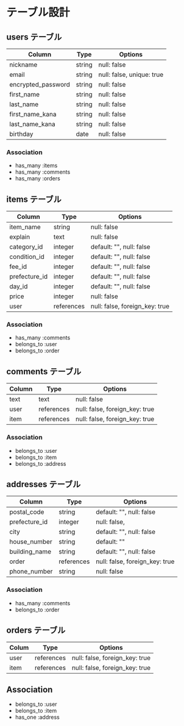 
# テーブル設計

## users テーブル
| Column             | Type   | Options                   |
| ------------------ | ------ | ------------------------- |
| nickname           | string | null: false               |
| email              | string | null: false, unique: true |
| encrypted_password | string | null: false               |
| first_name         | string | null: false               |
| last_name          | string | null: false               |
| first_name_kana    | string | null: false               |
| last_name_kana     | string | null: false               |
| birthday           | date   | null: false               |

### Association
- has_many :items
- has_many :comments 
- has_many :orders


## items テーブル
| Column        | Type            | Options                        |
| ------------- | --------------- | ------------------------------ |
| item_name     | string          | null: false                    |
| explain       | text            | null: false                    |
| category_id   | integer         | default: "", null: false       |
| condition_id  | integer         | default: "", null: false       |
| fee_id        | integer         | default: "", null: false       |
| prefecture_id | integer         | default: "", null: false       |
| day_id        | integer         | default: "", null: false       |
| price         | integer         | null: false                    |
| user          | references      | null: false, foreign_key: true |
### Association
- has_many :comments
- belongs_to :user
- belongs_to :order


## comments テーブル
| Column    | Type       | Options                        |
| --------- | ---------- | ------------------------------ |
| text      | text       | null: false                    |
| user      | references | null: false, foreign_key: true |
| item      | references | null: false, foreign_key: true |

### Association
- belongs_to :user
- belongs_to :item
- belongs_to :address


## addresses テーブル
| Column        | Type            | Options                        |
| ------------- | --------------- | ------------------------------ |
| postal_code   | string          | default: "", null: false       |
| prefecture_id | integer         | null: false,                   |
| city          | string          | default: "", null: false       |
| house_number  | string          | default: ""                    |
| building_name | string          | default: "", null: false       |
| order         | references      | null: false, foreign_key: true |
| phone_number  | string          | null: false                    |

### Association
- has_many :comments
- belongs_to :order

## orders テーブル
| Colum | Type       | Options                        |
| ----- | ---------- | ------------------------------ |
| user  | references | null: false, foreign_key: true |
| item  | references | null: false, foreign_key: true |

## Association
- belongs_to :user
- belongs_to :item
- has_one :address